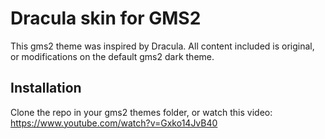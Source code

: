 # Dracula skin for GMS2

This gms2 theme was inspired by Dracula. All content included is original, or modifications on the default gms2 dark theme.

## Installation

Clone the repo in your gms2 themes folder, or watch this video: https://www.youtube.com/watch?v=Gxko14JvB40
